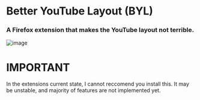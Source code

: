 # Better YouTube Layout (BYL)
### A Firefox extension that makes the YouTube layout not terrible.
![image](https://github.com/user-attachments/assets/250a9a77-1d39-45cb-9a6a-334bcc9daace)
# IMPORTANT
In the extensions current state, I cannot reccomend you install this. It may be unstable, and majority of features are not implemented yet. 

